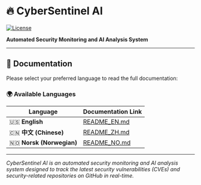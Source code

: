 # 🔥 CyberSentinel AI

[![License](https://img.shields.io/badge/License-MIT-blue.svg)](LICENSE)

**Automated Security Monitoring and AI Analysis System**

---

## 📖 Documentation

Please select your preferred language to read the full documentation:

### 🌍 Available Languages

| Language | Documentation Link |
|----------|-------------------|
| 🇺🇸 **English** | [README_EN.md](README_EN.md) |
| 🇨🇳 **中文 (Chinese)** | [README_ZH.md](README_ZH.md) |
| 🇳🇴 **Norsk (Norwegian)** | [README_NO.md](README_NO.md) |

---

*CyberSentinel AI is an automated security monitoring and AI analysis system designed to track the latest security vulnerabilities (CVEs) and security-related repositories on GitHub in real-time.*